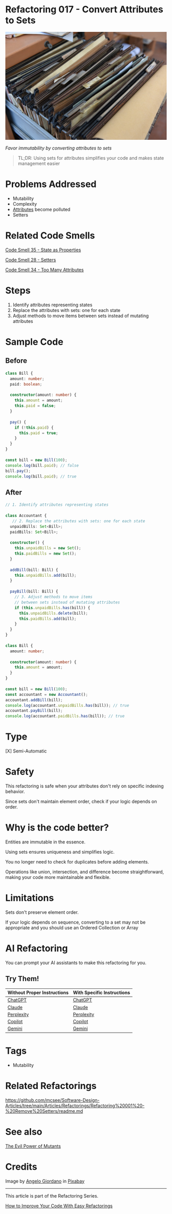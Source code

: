# Refactoring 017 - Convert Attributes to Sets

![Refactoring 017 - Convert Attributes to Sets](Refactoring%20017%20-%20Convert%20Attributes%20to%20Sets.jpg)

*Favor immutability by converting attributes to sets*

> TL;DR: Using sets for attributes simplifies your code and makes state management easier

# Problems Addressed

- Mutability 
- Complexity
- [Attributes](https://github.com/mcsee/Software-Design-Articles/tree/main/Articles/Code%20Smells/Code%20Smell%2034%20-%20Too%20Many%20Attributes/readme.md) become polluted  
- Setters  

# Related Code Smells

[Code Smell 35 - State as Properties](https://github.com/mcsee/Software-Design-Articles/tree/main/Articles/Code%20Smells/Code%20Smell%2035%20-%20State%20as%20Properties/readme.md)

[Code Smell 28 - Setters](https://github.com/mcsee/Software-Design-Articles/tree/main/Articles/Code%20Smells/Code%20Smell%2028%20-%20Setters/readme.md)

[Code Smell 34 - Too Many Attributes](https://github.com/mcsee/Software-Design-Articles/tree/main/Articles/Code%20Smells/Code%20Smell%2034%20-%20Too%20Many%20Attributes/readme.md)

# Steps

1. Identify attributes representing states
2. Replace the attributes with sets: one for each state
3. Adjust methods to move items between sets instead of mutating attributes

# Sample Code

## Before

[Gist Url]: # (https://gist.github.com/mcsee/18b119021e9a5c4e2340a72a0bd12978)

```typescript
class Bill {
  amount: number;
  paid: boolean;

  constructor(amount: number) {
    this.amount = amount;
    this.paid = false;
  }

  pay() {
    if (!this.paid) {
      this.paid = true;
    }
  }
}

const bill = new Bill(100);
console.log(bill.paid); // false
bill.pay();
console.log(bill.paid); // true
```

## After

[Gist Url]: # (https://gist.github.com/mcsee/f05f0411564b9a39697ebfa848e46995)

```typescript
// 1. Identify attributes representing states

class Accountant {  
   // 2. Replace the attributes with sets: one for each state
  unpaidBills: Set<Bill>;
  paidBills: Set<Bill>;

  constructor() {
    this.unpaidBills = new Set();
    this.paidBills = new Set();
  }

  addBill(bill: Bill) {
    this.unpaidBills.add(bill);
  }

  payBill(bill: Bill) {    
    // 3. Adjust methods to move items
    // between sets instead of mutating attributes
    if (this.unpaidBills.has(bill)) {
      this.unpaidBills.delete(bill);
      this.paidBills.add(bill);
    }
  }
}

class Bill {
  amount: number;

  constructor(amount: number) {
    this.amount = amount;
  }
}

const bill = new Bill(100);
const accountant = new Accountant();
accountant.addBill(bill);
console.log(accountant.unpaidBills.has(bill)); // true
accountant.payBill(bill);
console.log(accountant.paidBills.has(bill)); // true
```

# Type

[X] Semi-Automatic

# Safety

This refactoring is safe when your attributes don't rely on specific indexing behavior.

Since sets don't maintain element order, check if your logic depends on order.

# Why is the code better?

Entities are immutable in the essence.

Using sets ensures uniqueness and simplifies logic.

You no longer need to check for duplicates before adding elements.

Operations like union, intersection, and difference become straightforward, making your code more maintainable and flexible.

# Limitations

Sets don't preserve element order.

If your logic depends on sequence, converting to a set may not be appropriate and you should use an Ordered Collection or Array

# AI Refactoring

You can prompt your AI assistants to make this refactoring for you.

## Try Them!     

| Without Proper Instructions    | With Specific Instructions |
| -------- | ------- |
| [ChatGPT](https://chat.openai.com/?q=Correct+and+explain+this+code%3A+%60%60%60typescript%0D%0Aclass+Bill+%7B%0A++amount%3A+number%3B%0A++paid%3A+boolean%3B%0A%0A++constructor%28amount%3A+number%29+%7B%0A++++this.amount+%3D+amount%3B%0A++++this.paid+%3D+false%3B%0A++%7D%0A%0A++pay%28%29+%7B%0A++++if+%28%21this.paid%29+%7B%0A++++++this.paid+%3D+true%3B%0A++++%7D%0A++%7D%0A%7D%0A%0Aconst+bill+%3D+new+Bill%28100%29%3B%0Aconsole.log%28bill.paid%29%3B+%2F%2F+false%0Abill.pay%28%29%3B%0Aconsole.log%28bill.paid%29%3B+%2F%2F+true%0D%0A%60%60%60) | [ChatGPT](https://chat.openai.com/?q=Convert+internal+attributes+to+external+sets+usage%3A+%60%60%60typescript%0D%0Aclass+Bill+%7B%0A++amount%3A+number%3B%0A++paid%3A+boolean%3B%0A%0A++constructor%28amount%3A+number%29+%7B%0A++++this.amount+%3D+amount%3B%0A++++this.paid+%3D+false%3B%0A++%7D%0A%0A++pay%28%29+%7B%0A++++if+%28%21this.paid%29+%7B%0A++++++this.paid+%3D+true%3B%0A++++%7D%0A++%7D%0A%7D%0A%0Aconst+bill+%3D+new+Bill%28100%29%3B%0Aconsole.log%28bill.paid%29%3B+%2F%2F+false%0Abill.pay%28%29%3B%0Aconsole.log%28bill.paid%29%3B+%2F%2F+true%0D%0A%60%60%60) |
| [Claude](https://claude.ai/new?q=Correct+and+explain+this+code%3A+%60%60%60typescript%0D%0Aclass+Bill+%7B%0A++amount%3A+number%3B%0A++paid%3A+boolean%3B%0A%0A++constructor%28amount%3A+number%29+%7B%0A++++this.amount+%3D+amount%3B%0A++++this.paid+%3D+false%3B%0A++%7D%0A%0A++pay%28%29+%7B%0A++++if+%28%21this.paid%29+%7B%0A++++++this.paid+%3D+true%3B%0A++++%7D%0A++%7D%0A%7D%0A%0Aconst+bill+%3D+new+Bill%28100%29%3B%0Aconsole.log%28bill.paid%29%3B+%2F%2F+false%0Abill.pay%28%29%3B%0Aconsole.log%28bill.paid%29%3B+%2F%2F+true%0D%0A%60%60%60) | [Claude](https://claude.ai/new?q=Convert+internal+attributes+to+external+sets+usage%3A+%60%60%60typescript%0D%0Aclass+Bill+%7B%0A++amount%3A+number%3B%0A++paid%3A+boolean%3B%0A%0A++constructor%28amount%3A+number%29+%7B%0A++++this.amount+%3D+amount%3B%0A++++this.paid+%3D+false%3B%0A++%7D%0A%0A++pay%28%29+%7B%0A++++if+%28%21this.paid%29+%7B%0A++++++this.paid+%3D+true%3B%0A++++%7D%0A++%7D%0A%7D%0A%0Aconst+bill+%3D+new+Bill%28100%29%3B%0Aconsole.log%28bill.paid%29%3B+%2F%2F+false%0Abill.pay%28%29%3B%0Aconsole.log%28bill.paid%29%3B+%2F%2F+true%0D%0A%60%60%60) |
| [Perplexity](https://perplexity.ai/?q=Correct+and+explain+this+code%3A+%60%60%60typescript%0D%0Aclass+Bill+%7B%0A++amount%3A+number%3B%0A++paid%3A+boolean%3B%0A%0A++constructor%28amount%3A+number%29+%7B%0A++++this.amount+%3D+amount%3B%0A++++this.paid+%3D+false%3B%0A++%7D%0A%0A++pay%28%29+%7B%0A++++if+%28%21this.paid%29+%7B%0A++++++this.paid+%3D+true%3B%0A++++%7D%0A++%7D%0A%7D%0A%0Aconst+bill+%3D+new+Bill%28100%29%3B%0Aconsole.log%28bill.paid%29%3B+%2F%2F+false%0Abill.pay%28%29%3B%0Aconsole.log%28bill.paid%29%3B+%2F%2F+true%0D%0A%60%60%60) | [Perplexity](https://perplexity.ai/?q=Convert+internal+attributes+to+external+sets+usage%3A+%60%60%60typescript%0D%0Aclass+Bill+%7B%0A++amount%3A+number%3B%0A++paid%3A+boolean%3B%0A%0A++constructor%28amount%3A+number%29+%7B%0A++++this.amount+%3D+amount%3B%0A++++this.paid+%3D+false%3B%0A++%7D%0A%0A++pay%28%29+%7B%0A++++if+%28%21this.paid%29+%7B%0A++++++this.paid+%3D+true%3B%0A++++%7D%0A++%7D%0A%7D%0A%0Aconst+bill+%3D+new+Bill%28100%29%3B%0Aconsole.log%28bill.paid%29%3B+%2F%2F+false%0Abill.pay%28%29%3B%0Aconsole.log%28bill.paid%29%3B+%2F%2F+true%0D%0A%60%60%60) |
| [Copilot](https://www.bing.com/chat?showconv=1&sendquery=1&q=Correct+and+explain+this+code%3A+%60%60%60typescript%0D%0Aclass+Bill+%7B%0A++amount%3A+number%3B%0A++paid%3A+boolean%3B%0A%0A++constructor%28amount%3A+number%29+%7B%0A++++this.amount+%3D+amount%3B%0A++++this.paid+%3D+false%3B%0A++%7D%0A%0A++pay%28%29+%7B%0A++++if+%28%21this.paid%29+%7B%0A++++++this.paid+%3D+true%3B%0A++++%7D%0A++%7D%0A%7D%0A%0Aconst+bill+%3D+new+Bill%28100%29%3B%0Aconsole.log%28bill.paid%29%3B+%2F%2F+false%0Abill.pay%28%29%3B%0Aconsole.log%28bill.paid%29%3B+%2F%2F+true%0D%0A%60%60%60) | [Copilot](https://www.bing.com/chat?showconv=1&sendquery=1&q=Convert+internal+attributes+to+external+sets+usage%3A+%60%60%60typescript%0D%0Aclass+Bill+%7B%0A++amount%3A+number%3B%0A++paid%3A+boolean%3B%0A%0A++constructor%28amount%3A+number%29+%7B%0A++++this.amount+%3D+amount%3B%0A++++this.paid+%3D+false%3B%0A++%7D%0A%0A++pay%28%29+%7B%0A++++if+%28%21this.paid%29+%7B%0A++++++this.paid+%3D+true%3B%0A++++%7D%0A++%7D%0A%7D%0A%0Aconst+bill+%3D+new+Bill%28100%29%3B%0Aconsole.log%28bill.paid%29%3B+%2F%2F+false%0Abill.pay%28%29%3B%0Aconsole.log%28bill.paid%29%3B+%2F%2F+true%0D%0A%60%60%60) |
| [Gemini](https://gemini.google.com/?q=Correct+and+explain+this+code%3A+%60%60%60typescript%0D%0Aclass+Bill+%7B%0A++amount%3A+number%3B%0A++paid%3A+boolean%3B%0A%0A++constructor%28amount%3A+number%29+%7B%0A++++this.amount+%3D+amount%3B%0A++++this.paid+%3D+false%3B%0A++%7D%0A%0A++pay%28%29+%7B%0A++++if+%28%21this.paid%29+%7B%0A++++++this.paid+%3D+true%3B%0A++++%7D%0A++%7D%0A%7D%0A%0Aconst+bill+%3D+new+Bill%28100%29%3B%0Aconsole.log%28bill.paid%29%3B+%2F%2F+false%0Abill.pay%28%29%3B%0Aconsole.log%28bill.paid%29%3B+%2F%2F+true%0D%0A%60%60%60) | [Gemini](https://gemini.google.com/?q=Convert+internal+attributes+to+external+sets+usage%3A+%60%60%60typescript%0D%0Aclass+Bill+%7B%0A++amount%3A+number%3B%0A++paid%3A+boolean%3B%0A%0A++constructor%28amount%3A+number%29+%7B%0A++++this.amount+%3D+amount%3B%0A++++this.paid+%3D+false%3B%0A++%7D%0A%0A++pay%28%29+%7B%0A++++if+%28%21this.paid%29+%7B%0A++++++this.paid+%3D+true%3B%0A++++%7D%0A++%7D%0A%7D%0A%0Aconst+bill+%3D+new+Bill%28100%29%3B%0Aconsole.log%28bill.paid%29%3B+%2F%2F+false%0Abill.pay%28%29%3B%0Aconsole.log%28bill.paid%29%3B+%2F%2F+true%0D%0A%60%60%60) |   

# Tags

- Mutability

# Related Refactorings

https://github.com/mcsee/Software-Design-Articles/tree/main/Articles/Refactorings/Refactoring%20001%20-%20Remove%20Setters/readme.md

# See also

[The Evil Power of Mutants](https://github.com/mcsee/Software-Design-Articles/tree/main/Articles/Theory/The%20Evil%20Power%20of%20Mutants/readme.md)

# Credits

Image by [Angelo Giordano](https://pixabay.com/users/angelo_giordano-753934/) in [Pixabay](https://pixabay.com/)

* * * 

This article is part of the Refactoring Series.

[How to Improve Your Code With Easy Refactorings](https://github.com/mcsee/Software-Design-Articles/tree/main/Articles/Refactorings/How%20to%20Improve%20your%20Code%20With%20Easy%20Refactorings/readme.md)
